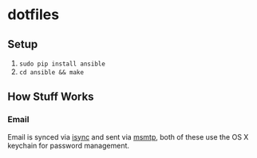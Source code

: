 # dotfiles

## Setup

1. `sudo pip install ansible`
1. `cd ansible && make`

## How Stuff Works

### Email

Email is synced via [isync] and sent via [msmtp], both of these use
the OS X keychain for password management.


[isync]: http://isync.sourceforge.net/
[msmtp]: https://marlam.de/msmtp/
